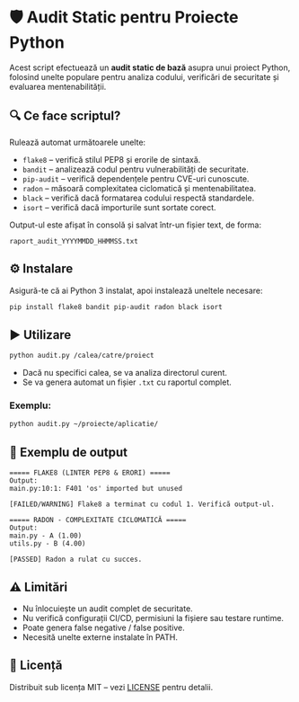 # 🛡️ Audit Static pentru Proiecte Python

Acest script efectuează un **audit static de bază** asupra unui proiect Python, folosind unelte populare pentru analiza codului, verificări de securitate și evaluarea mentenabilității.

## 🔍 Ce face scriptul?

Rulează automat următoarele unelte:

- `flake8` – verifică stilul PEP8 și erorile de sintaxă.
- `bandit` – analizează codul pentru vulnerabilități de securitate.
- `pip-audit` – verifică dependențele pentru CVE-uri cunoscute.
- `radon` – măsoară complexitatea ciclomatică și mentenabilitatea.
- `black` – verifică dacă formatarea codului respectă standardele.
- `isort` – verifică dacă importurile sunt sortate corect.

Output-ul este afișat în consolă și salvat într-un fișier text, de forma:
```
raport_audit_YYYYMMDD_HHMMSS.txt
```

## ⚙️ Instalare

Asigură-te că ai Python 3 instalat, apoi instalează uneltele necesare:

```bash
pip install flake8 bandit pip-audit radon black isort
```

## ▶️ Utilizare

```bash
python audit.py /calea/catre/proiect
```

- Dacă nu specifici calea, se va analiza directorul curent.
- Se va genera automat un fișier `.txt` cu raportul complet.

### Exemplu:

```bash
python audit.py ~/proiecte/aplicatie/
```

## 🧾 Exemplu de output

```
===== FLAKE8 (LINTER PEP8 & ERORI) =====
Output:
main.py:10:1: F401 'os' imported but unused

[FAILED/WARNING] Flake8 a terminat cu codul 1. Verifică output-ul.

===== RADON - COMPLEXITATE CICLOMATICĂ =====
Output:
main.py - A (1.00)
utils.py - B (4.00)

[PASSED] Radon a rulat cu succes.
```

## ⚠️ Limitări

- Nu înlocuiește un audit complet de securitate.
- Nu verifică configurații CI/CD, permisiuni la fișiere sau testare runtime.
- Poate genera false negative / false positive.
- Necesită unelte externe instalate în PATH.

## 📄 Licență

Distribuit sub licența MIT – vezi [LICENSE](LICENSE) pentru detalii.
